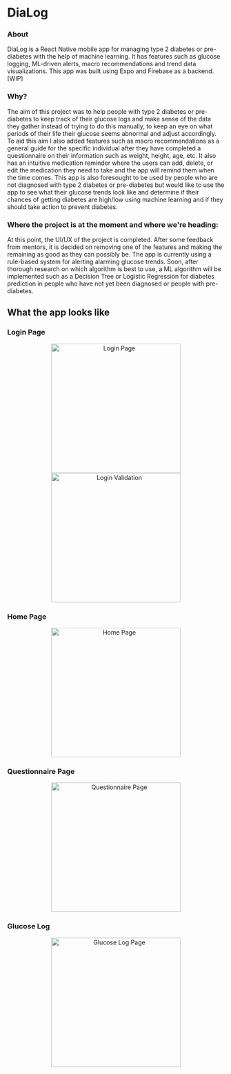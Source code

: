 # DiaLog

### **About**
DiaLog is a React Native mobile app for managing type 2 diabetes or pre-diabetes with the help of machine learning. 
It has features such as glucose logging, ML-driven alerts, macro recommendations and trend data visualizations. This app was built using Expo and Firebase as a backend.
[WIP]

### **Why?**
  The aim of this project was to help people with type 2 diabetes or pre-diabetes to keep track of their glucose logs and make sense of the data they gather instead of trying to do this manually, to keep an eye on what periods of their life their glucose seems abnormal and adjust accordingly. 
  To aid this aim I also added features such as macro recommendations as a general guide for the specific individual after they have completed a questionnaire on their information such as weight, height, age, etc. 
  It also has an intuitive medication reminder where the users can add, delete, or edit the medication they need to take and the app will remind them when the time comes. 
    This app is also foresought to be used by people who are not diagnosed with type 2 diabetes or pre-diabetes but would like to use the app to see what their glucose trends look like and determine if their chances of getting diabetes are high/low using machine learning and if they should take action to prevent diabetes. 

### **Where the project is at the moment and where we're heading:**
At this point, the UI/UX of the project is completed. After some feedback from mentors, it is decided on removing one of the features and making the remaining as good as they can possibly be. 
  The app is currently using a rule-based system for alerting alarming glucose trends. Soon, after thorough research on which algorithm is best to use, a ML algorithm will be implemented such as a Decision Tree or Logistic Regression for diabetes prediction in people who have not yet been diagnosed or people with pre-diabetes.


## **What the app looks like**

### Login Page
<p align="center">
   <img src="https://github.com/YllzaLela/DiaLog/assets/86922461/2365c3dd-c9ad-449c-91be-4f99de6860be" alt="Login Page" width="300">
   <img src="https://github.com/YllzaLela/DiaLog/assets/86922461/25a4e78f-4752-4ec6-afc5-11f91c445837" alt="Login Validation" width="300">
</p>
 


### Home Page
<p align="center">
  <img src="https://github.com/YllzaLela/DiaLog/assets/86922461/ed419c13-3c99-44b3-a0bd-638c1fbfa625" alt="Home Page" width="300">
</p>


### Questionnaire Page
<p align="center">
  <img src="https://github.com/YllzaLela/DiaLog/assets/86922461/fe5e543d-10a0-431d-8203-5b34df5e79ac" alt="Questionnaire 
   Page" width="300">
</p>

### Glucose Log
<p align="center">
  <img src="https://github.com/YllzaLela/DiaLog/assets/86922461/532796d2-73fe-4b7d-b33c-7c6479a794bc" alt="Glucose Log Page" 
  width="300">
</p>



